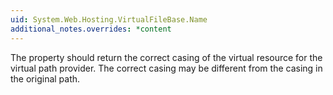 ```yaml
---
uid: System.Web.Hosting.VirtualFileBase.Name
additional_notes.overrides: *content
---
```


<p>The <xref href="System.Web.Hosting.VirtualFileBase.Name"></xref> property should return the correct casing of the virtual resource for the virtual path provider. The correct casing may be different from the casing in the original path.</p>


